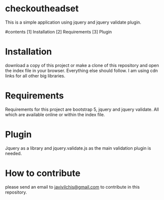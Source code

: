 # checkoutheadset
This is a simple application using jquery and jquery validate plugin.

#contents
[1] Installation
[2] Requirements
[3] Plugin

# Installation
download a copy of this project or make a clone of this repository and open the index file in your browser. Everything else should follow. I am using cdn links for all other big libraries.

# Requirements
Requirements for this project are bootstrap 5, jquery and jquery validate. All which are available online or within the index file.

# Plugin
Jquery as a library and jquery.validate.js as the main validation plugin is needed.

# How to contribute
please send an email to javivilchis@gmail.com to contribute in this repository.
